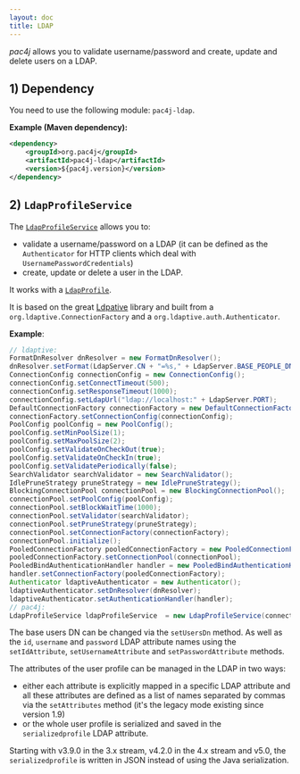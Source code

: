 ```yaml
---
layout: doc
title: LDAP
---
```


*pac4j* allows you to validate username/password and create, update and delete users on a LDAP.

## 1) Dependency

You need to use the following module: `pac4j-ldap`.

**Example (Maven dependency):**

```xml
<dependency>
    <groupId>org.pac4j</groupId>
    <artifactId>pac4j-ldap</artifactId>
    <version>${pac4j.version}</version>
</dependency>
```

## 2) `LdapProfileService`

The [`LdapProfileService`](https://github.com/pac4j/pac4j/blob/master/pac4j-ldap/src/main/java/org/pac4j/ldap/profile/service/LdapProfileService.java) allows you to:

- validate a username/password on a LDAP (it can be defined as the `Authenticator` for HTTP clients which deal with `UsernamePasswordCredentials`)
- create, update or delete a user in the LDAP.

It works with a [`LdapProfile`](https://github.com/pac4j/pac4j/blob/master/pac4j-ldap/src/main/java/org/pac4j/ldap/profile/LdapProfile.java).

It is based on the great [Ldpative](http://www.ldaptive.org/) library and built from a `org.ldaptive.ConnectionFactory` and a `org.ldaptive.auth.Authenticator`.

**Example**:

```java
// ldaptive:
FormatDnResolver dnResolver = new FormatDnResolver();
dnResolver.setFormat(LdapServer.CN + "=%s," + LdapServer.BASE_PEOPLE_DN);
ConnectionConfig connectionConfig = new ConnectionConfig();
connectionConfig.setConnectTimeout(500);
connectionConfig.setResponseTimeout(1000);
connectionConfig.setLdapUrl("ldap://localhost:" + LdapServer.PORT);
DefaultConnectionFactory connectionFactory = new DefaultConnectionFactory();
connectionFactory.setConnectionConfig(connectionConfig);
PoolConfig poolConfig = new PoolConfig();
poolConfig.setMinPoolSize(1);
poolConfig.setMaxPoolSize(2);
poolConfig.setValidateOnCheckOut(true);
poolConfig.setValidateOnCheckIn(true);
poolConfig.setValidatePeriodically(false);
SearchValidator searchValidator = new SearchValidator();
IdlePruneStrategy pruneStrategy = new IdlePruneStrategy();
BlockingConnectionPool connectionPool = new BlockingConnectionPool();
connectionPool.setPoolConfig(poolConfig);
connectionPool.setBlockWaitTime(1000);
connectionPool.setValidator(searchValidator);
connectionPool.setPruneStrategy(pruneStrategy);
connectionPool.setConnectionFactory(connectionFactory);
connectionPool.initialize();
PooledConnectionFactory pooledConnectionFactory = new PooledConnectionFactory();
pooledConnectionFactory.setConnectionPool(connectionPool);
PooledBindAuthenticationHandler handler = new PooledBindAuthenticationHandler();
handler.setConnectionFactory(pooledConnectionFactory);
Authenticator ldaptiveAuthenticator = new Authenticator();
ldaptiveAuthenticator.setDnResolver(dnResolver);
ldaptiveAuthenticator.setAuthenticationHandler(handler);
// pac4j:
LdapProfileService ldapProfileService  = new LdapProfileService(connectionFactory, ldaptiveAuthenticator);
```

The base users DN can be changed via the `setUsersDn` method. As well as the `id`, `username` and `password` LDAP attribute names using the `setIdAttribute`, `setUsernameAttribute` and `setPasswordAttribute` methods.

The attributes of the user profile can be managed in the LDAP in two ways:

- either each attribute is explicitly mapped in a specific LDAP attribute and all these attributes are defined as a list of names separated by commas via the `setAttributes` method (it's the legacy mode existing since version 1.9)
- or the whole user profile is serialized and saved in the `serializedprofile` LDAP attribute.

<div class="warning"><i class="fa fa-exclamation-triangle fa-2x" aria-hidden="true"></i> Starting with v3.9.0 in the 3.x stream, v4.2.0 in the 4.x stream and v5.0, the <code>serializedprofile</code> is written in JSON instead of using the Java serialization.</div>
